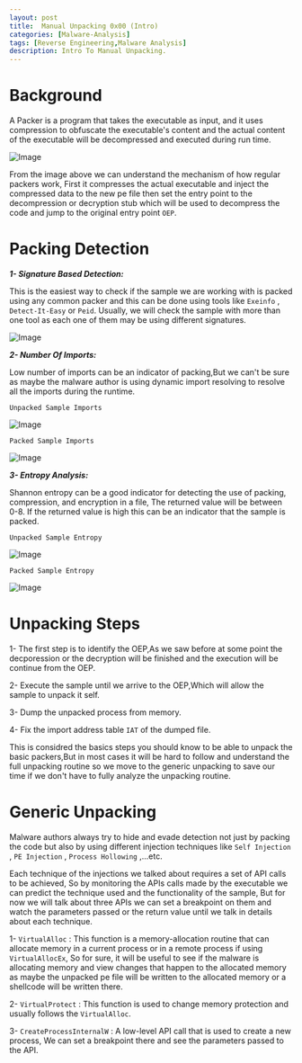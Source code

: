 ```yaml
---
layout: post
title:  Manual Unpacking 0x00 (Intro)
categories: [Malware-Analysis]
tags: [Reverse Engineering,Malware Analysis]
description: Intro To Manual Unpacking.
---
```

# Background
A Packer is a program that takes the executable as input, and it uses compression to obfuscate the executable's content and the actual content of the executable will be decompressed and executed during run time.

![Image](https://github.com/joezid/joezid.github.io/raw/main/Images/Manual%20unpacking/ezgif.com-gif-maker.png)

From the image above we can understand the mechanism of how regular packers work, First it compresses the actual executable and inject the compressed data to the new pe file then set the entry point to the decompression or decryption stub which will be used to decompress the code and jump to the original entry point `OEP`.

# Packing Detection

***1- Signature Based Detection:***

This is the easiest way to check if the sample we are working with is packed using any common packer and this can be done using tools like `Exeinfo` , `Detect-It-Easy` or `Peid`. Usually, we will check the sample with more than one tool as each one of them may be using different signatures.

![Image](https://github.com/joezid/joezid.github.io/raw/main/Images/Manual%20unpacking/screenshot.jpg)

***2- Number Of Imports:***

Low number of imports can be an indicator of packing,But we can't be sure as maybe the malware author is using dynamic import resolving to resolve all the imports during the runtime.

`Unpacked Sample Imports`

![Image](https://github.com/joezid/joezid.github.io/raw/main/Images/Manual%20unpacking/unpac_imp.PNG)

`Packed Sample Imports`

![Image](https://github.com/joezid/joezid.github.io/raw/main/Images/Manual%20unpacking/pac_imp.PNG)

***3- Entropy Analysis:***

Shannon entropy can be a good indicator for detecting the use of packing, compression, and encryption in a file, The returned value will be between 0-8.
If the returned value is high this can be an indicator that the sample is packed.

`Unpacked Sample Entropy`

![Image](https://github.com/joezid/joezid.github.io/raw/main/Images/Manual%20unpacking/unpac_entr.PNG)

`Packed Sample Entropy`

![Image](https://github.com/joezid/joezid.github.io/raw/main/Images/Manual%20unpacking/pac_entr.PNG)

# Unpacking Steps

1- The first step is to identify the OEP,As we saw before at some point the decporession or the decryption will be finished and the execution will be continue from the OEP.

2- Execute the sample until we arrive to the OEP,Which will allow the sample to unpack it self.

3- Dump the unpacked process from memory.

4- Fix the import address table `IAT` of the dumped file.

This is considred the basics steps you should know to be able to unpack the basic packers,But in most cases it will be hard to follow and understand the full unpacking routine so we move to the generic unpacking to save our time if we don't have to fully analyze the unpacking routine.

# Generic Unpacking

Malware authors always try to hide and evade detection not just by packing the code but also by using different injection techniques like `Self Injection` , `PE Injection` , `Process Hollowing` ,...etc.

Each technique of the injections we talked about requires a set of API calls to be achieved, So by monitoring the APIs calls made by the executable we can predict the technique used and the functionality of the sample, But for now we will talk about three APIs we can set a breakpoint on them and watch the parameters passed or the return value until we talk in details about each technique.

1- `VirtualAlloc` : This function is a memory-allocation routine that can allocate memory in a current process or in a remote process if using `VirtualAllocEx`, So for sure, it will be useful to see if the malware is allocating memory and view changes that happen to the allocated memory as maybe the unpacked pe file will be written to the allocated memory or a shellcode will be written there.

2- `VirtualProtect` : This function is used to change memory protection and usually follows the `VirtualAlloc`.

3- `CreateProcessInternalW` : A low-level API call that is used to create a new process, We can set a breakpoint there and see the parameters passed to the API.






